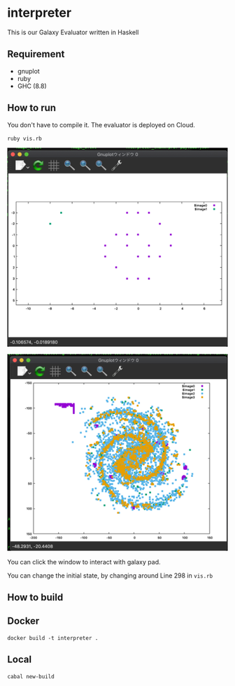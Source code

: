 # interpreter

This is our Galaxy Evaluator written in Haskell

## Requirement
- gnuplot
- ruby
- GHC (8.8)


## How to run
You don't have to compile it. The evaluator is deployed on Cloud. 

```
ruby vis.rb
```

![galaxyinit](galaxy_init.png)

![galaxymain](galaxy_main.png)

You can click the window to interact with galaxy pad.

You can change the initial state, by changing
around Line 298 in `vis.rb` 

## How to build

## Docker

```
docker build -t interpreter .
```

## Local

```
cabal new-build
```
